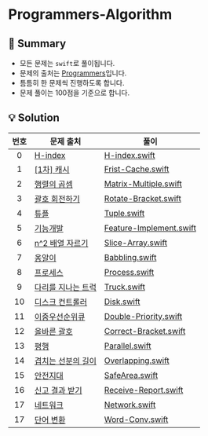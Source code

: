 # Programmers-Algorithm

## 👋 Summary
- 모든 문제는 `swift`로 풀이됩니다.
- 문제의 출처는 [Programmers](https://programmers.co.kr/)입니다.
- 틈틈히 한 문제씩 진행하도록 합니다.
- 문제 풀이는 100점을 기준으로 합니다.

## 💡 Solution
|번호|문제 출처|풀이|
|:---:|---|---|
|0|[H-index](https://school.programmers.co.kr/learn/courses/30/lessons/42747)|[H-index.swift](https://github.com/jxxnnee/Programmers-Algorithm/blob/main/Algorithms/H-index.swift)|
|1|[[1차]&nbsp;캐시](https://school.programmers.co.kr/learn/courses/30/lessons/17680)|[Frist-Cache.swift](https://github.com/jxxnnee/Programmers-Algorithm/blob/main/Algorithms/Frist-Cache.swift)|
|2|[행렬의 곱셈](https://school.programmers.co.kr/learn/courses/30/lessons/12949)|[Matrix-Multiple.swift](https://github.com/jxxnnee/Programmers-Algorithm/blob/main/Algorithms/Matrix-Multiple.swift)|
|3|[괄호 회전하기](https://school.programmers.co.kr/learn/courses/30/lessons/76502)|[Rotate-Bracket.swift](https://github.com/jxxnnee/Programmers-Algorithm/blob/main/Algorithms/Rotate-Bracket.swift)|
|4|[튜플](https://school.programmers.co.kr/learn/courses/30/lessons/64065)|[Tuple.swift](https://github.com/jxxnnee/Programmers-Algorithm/blob/main/Algorithms/Tuple.swift)|
|5|[기능개발](https://school.programmers.co.kr/learn/courses/30/lessons/42586)|[Feature-Implement.swift](https://github.com/jxxnnee/Programmers-Algorithm/blob/main/Algorithms/Feature-Implement.swift)|
|6|[n^2 배열 자르기](https://school.programmers.co.kr/learn/courses/30/lessons/87390)|[Slice-Array.swift](https://github.com/jxxnnee/Programmers-Algorithm/blob/main/Algorithms/Slice-Array.swift)|
|7|[옹알이](https://school.programmers.co.kr/learn/courses/30/lessons/120956)|[Babbling.swift](https://github.com/jxxnnee/Programmers-Algorithm/blob/main/Algorithms/Babbling.swift)|
|8|[프로세스](https://school.programmers.co.kr/learn/courses/30/lessons/42587)|[Process.swift](https://github.com/jxxnnee/Programmers-Algorithm/blob/main/Algorithms/Process.swift)|
|9|[다리를 지나는 트럭](https://school.programmers.co.kr/learn/courses/30/lessons/42583)|[Truck.swift](https://github.com/jxxnnee/Programmers-Algorithm/blob/main/Algorithms/Truck.swift)|
|10|[디스크 컨트롤러](https://school.programmers.co.kr/learn/courses/30/lessons/42627)|[Disk.swift](https://github.com/jxxnnee/Programmers-Algorithm/blob/main/Algorithms/Disk.swift)|
|11|[이중우선순위큐](https://school.programmers.co.kr/learn/courses/30/lessons/42628)|[Double-Priority.swift](https://github.com/jxxnnee/Programmers-Algorithm/blob/main/Algorithms/Double-Priority.swift)|
|12|[올바른 괄호](https://school.programmers.co.kr/learn/courses/30/lessons/12909)|[Correct-Bracket.swift](https://github.com/jxxnnee/Programmers-Algorithm/blob/main/Algorithms/Correct-Bracket.swift)|
|13|[평행](https://school.programmers.co.kr/learn/courses/30/lessons/120875)|[Parallel.swift](https://github.com/jxxnnee/Programmers-Algorithm/blob/main/Algorithms/Parallel.swift)|
|14|[겹치는 선분의 길이](https://school.programmers.co.kr/learn/courses/30/lessons/120876)|[Overlapping.swift](https://github.com/jxxnnee/Programmers-Algorithm/blob/main/Algorithms/Overlapping.swift)|
|15|[안전지대](https://school.programmers.co.kr/learn/courses/30/lessons/120866)|[SafeArea.swift](https://github.com/jxxnnee/Programmers-Algorithm/blob/main/Algorithms/SafeArea.swift)|
|16|[신고 결과 받기](https://school.programmers.co.kr/learn/courses/30/lessons/92334)|[Receive-Report.swift](https://github.com/jxxnnee/Programmers-Algorithm/blob/main/Algorithms/Receive-Report.swift)|
|17|[네트워크](https://school.programmers.co.kr/learn/courses/30/lessons/43162)|[Network.swift](https://github.com/jxxnnee/Programmers-Algorithm/blob/main/Algorithms/Network.swift)|
|17|[단어 변환](https://school.programmers.co.kr/learn/courses/30/lessons/43163)|[Word-Conv.swift](https://github.com/jxxnnee/Programmers-Algorithm/blob/main/Algorithms/Word-Conv.swift)|
